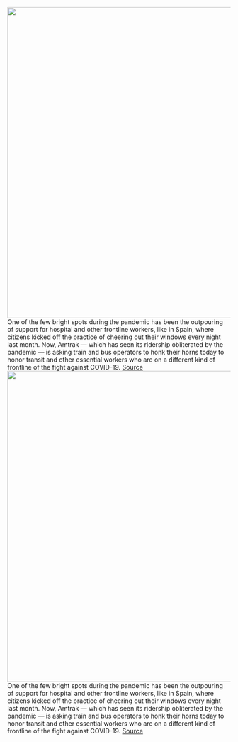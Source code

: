 <img src='https://cdn.vox-cdn.com/thumbor/h6c8CRB0BD9NBJENvuCpDMIMFfY=/603x71:3000x1789/1200x800/filters:focal(1260x760:1740x1240)/cdn.vox-cdn.com/uploads/chorus_image/image/66662909/919088990.jpg.0.jpg' width='700px' /><br/>
One of the few bright spots during the pandemic has been the outpouring of support for hospital and other frontline workers, like in Spain, where citizens kicked off the practice of cheering out their windows every night last month. Now, Amtrak — which has seen its ridership obliterated by the pandemic — is asking train and bus operators to honk their horns today to honor transit and other essential workers who are on a different kind of frontline of the fight against COVID-19.
<a href='https://www.theverge.com/2020/4/16/21223570/amtrak-train-bus-operators-honk-transit-workers-coronavirus'> Source <a/><img src='https://cdn.vox-cdn.com/thumbor/h6c8CRB0BD9NBJENvuCpDMIMFfY=/603x71:3000x1789/1200x800/filters:focal(1260x760:1740x1240)/cdn.vox-cdn.com/uploads/chorus_image/image/66662909/919088990.jpg.0.jpg' width='700px' /><br/>
One of the few bright spots during the pandemic has been the outpouring of support for hospital and other frontline workers, like in Spain, where citizens kicked off the practice of cheering out their windows every night last month. Now, Amtrak — which has seen its ridership obliterated by the pandemic — is asking train and bus operators to honk their horns today to honor transit and other essential workers who are on a different kind of frontline of the fight against COVID-19.
<a href='https://www.theverge.com/2020/4/16/21223570/amtrak-train-bus-operators-honk-transit-workers-coronavirus'> Source <a/>